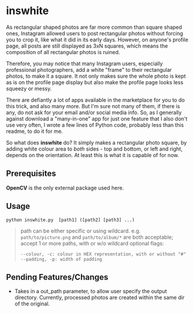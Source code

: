 # inswhite
As rectangular shaped photos are far more common than square shaped ones, Instagram allowed users to post rectangular photos without forcing you to crop it, like what it did in its early days. However, on anyone's profile page, all posts are still displayed as 3xN squares, which means the composition of all rectangular photos is ruined. 

Therefore, you may notice that many Instagram users, especially professional photographers, add a white "frame" to their rectangular photos, to make it a square. It not only makes sure the whole photo is kept as is on the profile page display but also make the profile page looks less squeezy or messy.

There are defiantly a lot of apps available in the marketplace for you to do this trick, and also many more. But I'm sure not many of them, if there is any, do not ask for your email and/or social media info. So, as I generally against download a "many-in-one" app for just one feature that I also don't use very often, I wrote a few lines of Python code, probably less than this readme, to do it for me.

So what does **inswhite** do? It simply makes a rectangular photo square, by adding white colour area to *both* sides - top and bottom, or left and right, depends on the orientation. At least this is what it is capable of for now.

## Prerequisites
**OpenCV** is the only external package used here.

## Usage
`python inswhite.py  [path1] ([path2] [path3] ...)`
> path can be either specific or using wildcard. e.g. `path/to/picture.png` and `path/to/album/*` are both acceptable;
> accept 1 or more paths, with or w/o wildcard
> optional flags:
> ``` 
> --colour, -c: colour in HEX representation, with or without "#"
> --padding, -p: width of padding
> ```


## Pending Features/Changes
- Takes in a out_path parameter, to allow user specify the output directory. Currently, processed photos are created within the same dir of the original.